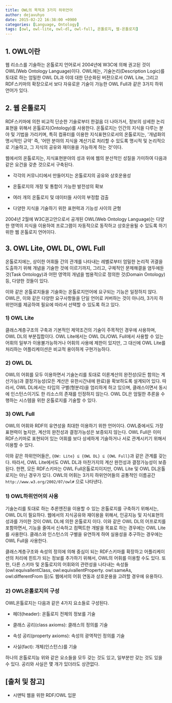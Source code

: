 ```yaml
---
title: OWL의 목적과 3가지 하위언어
author: dejavuhyo
date: 2015-02-22 16:38:00 +0900
categories: [Language, Ontology]
tags: [owl, owl-lite, owl-dl, owl-full, 온톨로지, 웹-온톨로지]
---
```


## 1. OWL이란
웹 리소스를 기술하는 온톨로지 언어로서 2004년에 W3C에 의해 권고된 것이 OWL(Web Ontology Language)이다. OWL에는, 기술논리(Description Logic)를 토대로 하는 엄밀한 OWL DL과 이데 대한 단순화된 버젼으로서 OWL Lite, 그리고 RDF스키마의 확장으로서 보다 자유로운 기술이 가능한 OWL Full과 같은 3가지 하위언어가 있다.

## 2. 웹 온톨로지
RDF스키마에 의한 비교적 단순한 기술로부터 한걸음 더 나아가서, 정보의 상세한 논리표현을 위해서 온톨로지(Ontology)를 사용한다. 온톨로지는 인간의 지식을 다루는 분야 및 기법을 가리키며, 특히 컴퓨터를 이용한 지식표현으로서의 온톨로지는, '개념화의 명시적인 규약' 즉, '어떤 분야의 지식을 계산기로 처리할 수 있도록 명시적 및 논리적으로 기술하고, 그 지식의 공유와 재이용을 가능하게 하는 것'이다.

웹에서의 온톨로지는, 지식표현분야의 성과 위에 웹의 분산적인 성질을 가미하여 다음과 같은 요건을 갖춘 것으로서 구축된다.

* 각각의 커뮤니티에서 만들어지는 온톨로지의 공유와 상호운용성

* 온톨로지의 개정 및 통합이 가능한 발전성의 확보

* 여러 개의 온톨로지 및 데이터들 사이의 부정합 검출

* 다양한 지식을 기술하기 위한 표현력과 기능성 사이의 균형

2004년 2월에 W3C권고안으로서 공개된 OWL(Web Ontology Language)는 다양한 영역의 지식을 이용하여 프로그램이 자동적으로 동작하고 상호운용될 수 있도록 하기 위한 웹 온톨로지 언어이다.

## 3. OWL Lite, OWL DL, OWL Full
온톨로지에는, 상이한 어휘들 간의 관걔를 나타내는 레벨로부터 엄밀한 논리적 귀결을 도출하기 위해 개념을 기술한 것에 이르기까지, 그리고, 구체적인 문제해결을 염두에둔 것(Task Ontology)과 어떤 영역의 개념을 범용적으로 정의한 것(Domain Ontology)등, 다양한 것들이 있다.

이와 같은 온톨로지들을 기술화는 온톨로지언어에 요구되는 기능은 일정하지 않다. OWL은, 이와 같은 다양한 요구사항들을 단일 언어로 커버하는 것이 아니라, 3가지 하위언어를 제공하여 필요에 따라서 선택할 수 있도록 하고 있다.

### 1) OWL Lite
클래스계층구조의 구축과 기본적인 제약조건의 기술이 주목적인 경우에 사용하며, OWL DL의 부분집합이다. OWL Lite에서는 OWL DL/OWL Full에서 사용할 수 있는 어휘의 일부가 이용불가능하거나 어휘의 사용에 제한이 있지만, 그 대신에 OWL Lite를 처리하는 어플리케이션은 비교적 용이하게 구현가능하다.

### 2) OWL DL
OWL의 어휘를 모두 이용하면서 기술논리를 토대로 이론계산의 완전성(모든 함의는 계산가능)과 결정가능성(모든 계산은 유한시간내에 완료)을 확보하도록 설계되어 있다. 따라서, OWL DL에서는 타입의 구별(형분리)을 엄리하게 하고 있으며, 클래스이면서 동시에 인스턴스이기도 한 리소스의 존재를 인정하지 않는다. OWL DL은 엄밀한 추론을 수행하는 시스템을 위한 온톨로지를 기술할 수 있다.

### 3) OWL Full
OWL의 어휘와 RDF의 유연성을 최대한 이용하기 위한 언어이다. OWL중에서도 가장 표현력이 높지만, 계산의 완전성과 결정가능성은 보증되지 않는다. OWL Full은 이미 RDF스키마로 표현되어 있는 어휘를 보다 상세하게 기술하거나 서로 관계시키기 위해서 이용할 수 있다.

이와 같은 하위언어들은, `{OW: Lite} ⊆ {OWL DL} ⊆ {OWL Full}`과 같은 관계를 갖는다. 따라서, OWL Lite에서도 OWL DL과 마찬가지의 계산 완전성과 결정가능성이 보증된다. 한편, 모든 RDF스키마는 OWL Full온톨로지이지만, OWL Lite 및 OWL DL온톨로지는 아닌 경우가 있다. OWL의 어휘는 3가지 하위언어들의 공통적인 이름공간 `http://www.w3.org/2002/07/owl#` 으로 나타낸다.

### 1) OWL하위언어의 사용
기술논리를 토대로 하는 추론엔진을 이용할 수 있는 온톨로지를 구축하기 위해서는, OWL DL이 필요하다. 웹에서의 지식공유와 재이용을 위해서, 인공지능 및 지식표현의 성과를 가미한 것이 OWL DL에 의한 온톨로지 이다. 이와 같은 OWL DL의 어프로치를 포함하면서, 기능을 줄여서 신속하고 컴팩트한 개발을 목표로 하는 경우에는 OWL Lite를 사용한다. 클래스와 인스턴스의 구별을 유연하게 하여 실용성을 추구하는 경우에는 OWL Full을 사용한다.

클래스계층구조와 속성의 정의에 의해 중심이 되는 RDF스키마를 확장하고 어플리케이션의 처리에 힌트가 되는 정보를 추가하기 위해서, OWL의 어휘를 이용할 수도 있다. 또한, 다른 스키마 및 온톨로지의 어휘와의 관련성을 나타내는 속성들(owl:equivallentClass, owl:equivallentProperty. owl:sameAs, owl:differentFrom 등)도 웹에서의 어휘 연동과 상호운용을 고려할 경우에 유용하다.

### 2) OWL온톨로지의 구성
OWL온톨로지는 다음과 같은 4가지 요소들로 구성된다.

* 헤더(header): 온톨로지 전체의 정보를 기술

* 클래스 공리(class axioms): 클래스의 정의를 기술

* 속성 공리(property axioms): 속성의 광역적인 정의를 기술

* 사실(fact): 개체(인스턴스)를 기술

하나의 온톨로지능 위와 같은 요소들을 모두 갖는 것도 있고, 일부분만 갖는 것도 있을 수 있다. 공리와 사실은 몇 개가 있더라도 상관없다.

## [출처 및 참고]
* 시맨틱 웹을 위한 RDF/OWL 입문
